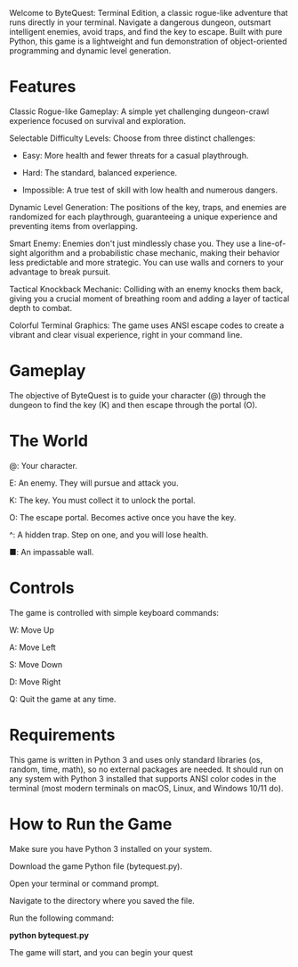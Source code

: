 Welcome to ByteQuest: Terminal Edition, a classic rogue-like adventure that runs directly in your terminal. Navigate a dangerous dungeon, outsmart intelligent enemies, avoid traps, and find the key to escape. Built with pure Python, this game is a lightweight and fun demonstration of object-oriented programming and dynamic level generation.

# Features
Classic Rogue-like Gameplay: A simple yet challenging dungeon-crawl experience focused on survival and exploration.

Selectable Difficulty Levels: Choose from three distinct challenges:

* Easy: More health and fewer threats for a casual playthrough.

* Hard: The standard, balanced experience.

* Impossible: A true test of skill with low health and numerous dangers.

Dynamic Level Generation: The positions of the key, traps, and enemies are randomized for each playthrough, guaranteeing a unique experience and preventing items from overlapping.

Smart Enemy: Enemies don't just mindlessly chase you. They use a line-of-sight algorithm and a probabilistic chase mechanic, making their behavior less predictable and more strategic. You can use walls and corners to your advantage to break pursuit.

Tactical Knockback Mechanic: Colliding with an enemy knocks them back, giving you a crucial moment of breathing room and adding a layer of tactical depth to combat.

Colorful Terminal Graphics: The game uses ANSI escape codes to create a vibrant and clear visual experience, right in your command line.

# Gameplay
The objective of ByteQuest is to guide your character (@) through the dungeon to find the key (K) and then escape through the portal (O).

# The World
@: Your character.

E: An enemy. They will pursue and attack you.

K: The key. You must collect it to unlock the portal.

O: The escape portal. Becomes active once you have the key.

^: A hidden trap. Step on one, and you will lose health.

■: An impassable wall.

# Controls
The game is controlled with simple keyboard commands:

W: Move Up

A: Move Left

S: Move Down

D: Move Right

Q: Quit the game at any time.

# Requirements
This game is written in Python 3 and uses only standard libraries (os, random, time, math), so no external packages are needed. It should run on any system with Python 3 installed that supports ANSI color codes in the terminal (most modern terminals on macOS, Linux, and Windows 10/11 do).

# How to Run the Game
Make sure you have Python 3 installed on your system.

Download the game Python file (bytequest.py).

Open your terminal or command prompt.

Navigate to the directory where you saved the file.

Run the following command:

**python bytequest.py**

The game will start, and you can begin your quest
